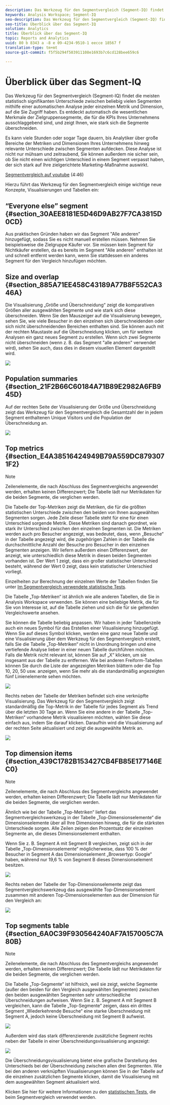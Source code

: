 ```yaml
---
description: Das Werkzeug für den Segmentvergleich (Segment-IQ) findet die meisten statistisch signifikanten Unterschiede zwischen beliebig vielen Segmenten mithilfe einer automatischen Analyse jeder einzelnen Metrik und Dimension, auf die Sie Zugriff haben. Es entdeckt automatisch die wesentlichen Merkmale der Zielgruppensegmente, die für die KPIs Ihres Unternehmens ausschlaggebend sind, und zeigt Ihnen, wie stark sich die Segmente überschneiden.
keywords: Analysis Workspace; Segment-IQ
seo-description: Das Werkzeug für den Segmentvergleich (Segment-IQ) findet die meisten statistisch signifikanten Unterschiede zwischen beliebig vielen Segmenten mithilfe einer automatischen Analyse jeder einzelnen Metrik und Dimension, auf die Sie Zugriff haben. Es entdeckt automatisch die wesentlichen Merkmale der Zielgruppensegmente, die für die KPIs Ihres Unternehmens ausschlaggebend sind, und zeigt Ihnen, wie stark sich die Segmente überschneiden.
seo-title: Überblick über das Segment-IQ
solution: Analytics
title: Überblick über das Segment-IQ
topic: Reports and Analytics
uuid: 80 b 8343 a -8 e 09-4234-9510-1 eecce 18567 f
translation-type: tm+mt
source-git-commit: f5f5b294f503911108e1693b7c6cd128bee659c6

---
```



# Überblick über das Segment-IQ

Das Werkzeug für den Segmentvergleich (Segment-IQ) findet die meisten statistisch signifikanten Unterschiede zwischen beliebig vielen Segmenten mithilfe einer automatischen Analyse jeder einzelnen Metrik und Dimension, auf die Sie Zugriff haben. Es entdeckt automatisch die wesentlichen Merkmale der Zielgruppensegmente, die für die KPIs Ihres Unternehmens ausschlaggebend sind, und zeigt Ihnen, wie stark sich die Segmente überschneiden.

Es kann viele Stunden oder sogar Tage dauern, bis Analytiker über große Bereiche der Metriken und Dimensionen Ihres Unternehmens hinweg relevante Unterschiede zwischen Segmenten aufdecken. Diese Analyse ist nicht nur mühsam und zeitraubend, Sie können außerdem nie sicher sein, ob Sie nicht einen wichtigen Unterschied in einem Segment verpasst haben, der sich stark auf Ihre zielgerichtete Marketing-Maßnahme auswirkt.

[Segmentvergleich auf youtube](https://www.youtube.com/watch?v=fO3PNB93U_w&list=PL2tCx83mn7GuNnQdYGOtlyCu0V5mEZ8sS&index=38) (4:46)

Hierzu führt das Werkzeug für den Segmentvergleich einige wichtige neue Konzepte, Visualisierungen und Tabellen ein:

## “Everyone else” segment {#section_30AEE8181E5D46D9AB27F7CA3815D0CD}

Aus praktischen Gründen haben wir das Segment "Alle anderen" hinzugefügt, sodass Sie es nicht manuell erstellen müssen. Nehmen Sie beispielsweise die Zielgruppe Käufer vor. Sie müssen kein Segment für Nichtkäufer erstellen, da es bereits im Segment "Alle anderen" enthalten ist und schnell entfernt werden kann, wenn Sie stattdessen ein anderes Segment für den Vergleich hinzufügen möchten.

## Size and overlap {#section_885A71EE458C43189A77B8F552CA346A}

Die Visualisierung „Größe und Überschneidung“ zeigt die komparativen Größen aller ausgewählten Segmente und wie stark sich diese überschneiden. Wenn Sie den Mauszeiger auf die Visualisierung bewegen, sehen Sie, wie viele Besucher in den einzelnen sich überschneidenden oder sich nicht überschneidenden Bereichen enthalten sind. Sie können auch mit der rechten Maustaste auf die Überschneidung klicken, um für weitere Analysen ein ganz neues Segment zu erstellen. Wenn sich zwei Segmente nicht überschneiden (wenn z. B. das Segment "alle anderen" verwendet wird), sehen Sie auch, dass dies in diesem visuellen Element dargestellt wird.

![](assets/size-overlap.png)

## Population summaries {#section_21F2B66C60184A71B89E2982A6FB945D}

Auf der rechten Seite der Visualisierung der Größe und Überschneidung zeigt das Werkzeug für den Segmentvergleich die Gesamtzahl der in jedem Segment enthaltenen Unique Visitors und die Population der Überschneidung an.

![](assets/population_summaries.png)

## Top metrics {#section_E4A38516424949B79A559DC8793071F2}

>[!NOTE]
>
>Zeilenelemente, die nach Abschluss des Segmentvergleichs angewendet werden, erhalten keinen Differenzwert; Die Tabelle lädt nur Metrikdaten für die beiden Segmente, die verglichen werden.

Die Tabelle der Top-Metriken zeigt die Metriken, die für die größten statistischen Unterschiede zwischen den beiden von Ihnen ausgewählten Segmenten sorgen. Jede Zeile dieser Tabelle steht für eine für einen Unterschied sorgende Metrik. Diese Metriken sind danach geordnet, wie stark ihr Unterschied zwischen den einzelnen Segmenten ist. Die Metriken werden auch pro Besucher angezeigt, was bedeutet, dass, wenn „Besuche“ in der Tabelle angezeigt wird, die zugehörigen Zahlen in der Tabelle die durchschnittliche Anzahl der Besuche pro Besucher in den einzelnen Segmenten anzeigen. Wir liefern außerdem einen Differenzwert, der anzeigt, wie unterschiedlich diese Metrik in diesen beiden Segmenten vorhanden ist. Der Wert 1 zeigt, dass ein großer statistischer Unterschied besteht, während der Wert 0 zeigt, dass kein statistischer Unterschied vorliegt.

Einzelheiten zur Berechnung der einzelnen Werte der Tabellen finden Sie unter [Im Segmentvergleich verwendete statistische Tests](../../../../analyze/analysis-workspace/c-panels/c-segment-comparison/statistical-test.md#concept_0B6AC754EAED460283D4626983F838F4).

Die Tabelle „Top-Metriken“ ist ähnlich wie alle anderen Tabellen, die Sie in Analysis Workspace verwenden. Sie können eine beliebige Metrik, die für Sie von Interesse ist, auf die Tabelle ziehen und sich die für sie geltenden Vergleichswerte ansehen.

Sie können die Tabelle beliebig anpassen. Wir haben in jeder Tabellenzeile auch ein neues Symbol für das Erstellen einer Visualisierung hinzugefügt. Wenn Sie auf dieses Symbol klicken, werden eine ganz neue Tabelle und eine Visualisierung über dem Werkzeug für den Segmentvergleich erstellt, falls Sie die Tabelle „Top-Metriken“ nicht in Unordnung bringen und eine vertiefende Analyse lieber in einer neuen Tabelle durchführen möchten. Falls die Metrik nicht relevant ist, können Sie auf „X“ klicken, um sie insgesamt aus der Tabelle zu entfernen. Wie bei anderen Freiform-Tabellen können Sie durch die Liste der angezeigten Metriken blättern oder die Top 10, 20, 50 usw. anzeigen, wenn Sie mehr als die standardmäßig angezeigten fünf Linienelemente sehen möchten.

![](assets/top-metrics.png)

Rechts neben der Tabelle der Metriken befindet sich eine verknüpfte Visualisierung. Das Werkzeug für den Segmentvergleich zeigt standardmäßig die Top-Metrik in der Tabelle für jedes Segment als Trend über die letzten 30 Tage an. Wenn Sie eine andere in der Tabelle „Top-Metriken“ vorhandene Metrik visualisieren möchten, wählen Sie diese einfach aus, indem Sie darauf klicken. Daraufhin wird die Visualisierung auf der rechten Seite aktualisiert und zeigt die ausgewählte Metrik an.

![](assets/linked-viz.png)

## Top dimension items {#section_439C1782B153427CB4FB85E177146EC0}

>[!NOTE]
>
>Zeilenelemente, die nach Abschluss des Segmentvergleichs angewendet werden, erhalten keinen Differenzwert; Die Tabelle lädt nur Metrikdaten für die beiden Segmente, die verglichen werden.

Ähnlich wie bei der Tabelle „Top-Metriken“ liefert das Segmentvergleichswerkzeug in der Tabelle „Top-Dimensionselemente“ die Dimensionselemente über all Ihre Dimensionen hinweg, die für die stärksten Unterschiede sorgen. Alle Zeilen zeigen den Prozentsatz der einzelnen Segmente an, die dieses Dimensionselement enthalten.

Wenn Sie z. B. Segment A mit Segment B vergleichen, zeigt sich in der Tabelle „Top-Dimensionselemente“ möglicherweise, dass 100 % der Besucher in Segment A das Dimensionselement „Browsertyp: Google“ haben, während nur 19,6 % von Segment B dieses Dimensionselement besitzen.

![](assets/top-dimension-item1.png)

Rechts neben der Tabelle der Top-Dimensionselemente zeigt das Segmentvergleichswerkzeug das ausgewählte Top-Dimensionselement zusammen mit anderen Top-Dimensionselementen aus der Dimension für den Vergleich an:

![](assets/top-dimension-item.png)

## Top segments table {#section_6A0C39F930564240AF7A157005C7A80B}

>[!NOTE]
>
>Zeilenelemente, die nach Abschluss des Segmentvergleichs angewendet werden, erhalten keinen Differenzwert; Die Tabelle lädt nur Metrikdaten für die beiden Segmente, die verglichen werden.

Die Tabelle „Top-Segmente“ ist hilfreich, weil sie zeigt, welche Segmente (außer den beiden für den Vergleich ausgewählten Segmenten) zwischen den beiden ausgewählten Segmenten sehr unterschiedliche Überschneidungen aufweisen. Wenn Sie z. B. Segment A mit Segment B vergleichen, kann die Tabelle „Top-Segmente“ zeigen, dass ein drittes Segment „Wiederkehrende Besuche“ eine starke Überschneidung mit Segment A, jedoch keine Überschneidung mit Segment B aufweist.

![](assets/top-segments.png)

Außerdem wird das stark differenzierende zusätzliche Segment rechts neben der Tabelle in einer Überschneidungsvisualisierung angezeigt:

![](assets/segment-overlap.png)

Die Überschneidungsvisualisierung bietet eine grafische Darstellung des Unterschieds bei der Überschneidung zwischen allen drei Segmenten. Wie bei den anderen verknüpften Visualisierungen können Sie in der Tabelle auf die einzelnen zusätzlichen Segmente klicken, damit die Visualisierung mit dem ausgewählten Segment aktualisiert wird.

Klicken Sie hier für weitere Informationen zu den [statistischen Tests](../../../../analyze/analysis-workspace/c-panels/c-segment-comparison/statistical-test.md#concept_0B6AC754EAED460283D4626983F838F4), die beim Segmentvergleich verwendet werden.
